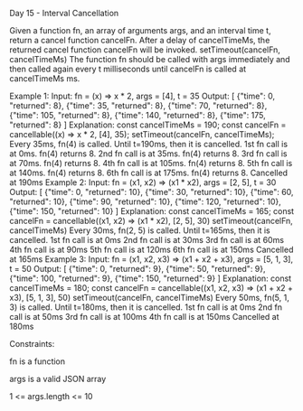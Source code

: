 Day 15 - Interval Cancellation

Given a function fn, an array of arguments args, and an interval time t, return a cancel function cancelFn.
After a delay of cancelTimeMs, the returned cancel function cancelFn will be invoked.
setTimeout(cancelFn, cancelTimeMs) 
The function fn should be called with args immediately and then called again every t milliseconds until cancelFn is called at cancelTimeMs ms.
 
 
Example 1:
Input: fn = (x) => x * 2, args = [4], t = 35 Output: [ {"time": 0, "returned": 8}, {"time": 35, "returned": 8}, {"time": 70, "returned": 8}, {"time": 105, "returned": 8}, {"time": 140, "returned": 8}, {"time": 175, "returned": 8} ] Explanation: const cancelTimeMs = 190; const cancelFn = cancellable((x) => x * 2, [4], 35); setTimeout(cancelFn, cancelTimeMs); Every 35ms, fn(4) is called. Until t=190ms, then it is cancelled. 1st fn call is at 0ms. fn(4) returns 8. 2nd fn call is at 35ms. fn(4) returns 8. 3rd fn call is at 70ms. fn(4) returns 8. 4th fn call is at 105ms. fn(4) returns 8. 5th fn call is at 140ms. fn(4) returns 8. 6th fn call is at 175ms. fn(4) returns 8. Cancelled at 190ms 
Example 2:
Input: fn = (x1, x2) => (x1 * x2), args = [2, 5], t = 30 Output: [ {"time": 0, "returned": 10}, {"time": 30, "returned": 10}, {"time": 60, "returned": 10}, {"time": 90, "returned": 10}, {"time": 120, "returned": 10}, {"time": 150, "returned": 10} ] Explanation: const cancelTimeMs = 165; const cancelFn = cancellable((x1, x2) => (x1 * x2), [2, 5], 30) setTimeout(cancelFn, cancelTimeMs) Every 30ms, fn(2, 5) is called. Until t=165ms, then it is cancelled. 1st fn call is at 0ms  2nd fn call is at 30ms  3rd fn call is at 60ms  4th fn call is at 90ms  5th fn call is at 120ms  6th fn call is at 150ms Cancelled at 165ms 
Example 3:
Input: fn = (x1, x2, x3) => (x1 + x2 + x3), args = [5, 1, 3], t = 50 Output: [ {"time": 0, "returned": 9}, {"time": 50, "returned": 9}, {"time": 100, "returned": 9}, {"time": 150, "returned": 9} ] Explanation: const cancelTimeMs = 180; const cancelFn = cancellable((x1, x2, x3) => (x1 + x2 + x3), [5, 1, 3], 50) setTimeout(cancelFn, cancelTimeMs) Every 50ms, fn(5, 1, 3) is called. Until t=180ms, then it is cancelled. 1st fn call is at 0ms 2nd fn call is at 50ms 3rd fn call is at 100ms 4th fn call is at 150ms Cancelled at 180ms 
 
Constraints:

fn is a function

args is a valid JSON array

1 <= args.length <= 10
